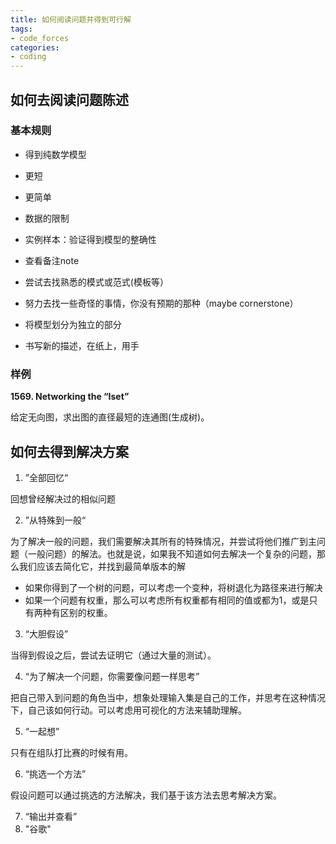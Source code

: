 ```yaml
---
title: 如何阅读问题并得到可行解
tags: 
- code_forces
categories:
- coding
---
```


## 如何去阅读问题陈述

### 基本规则

- 得到纯数学模型
- 更短
- 更简单
- 数据的限制
- 实例样本：验证得到模型的整确性
- 查看备注note
- 尝试去找熟悉的模式或范式(模板等）
- 努力去找一些奇怪的事情，你没有预期的那种（maybe cornerstone）

- 将模型划分为独立的部分
- 书写新的描述，在纸上，用手

### 样例

**1569. Networking the “Iset”**

给定无向图，求出图的直径最短的连通图(生成树)。

## 如何去得到解决方案

1. ”全部回忆“

回想曾经解决过的相似问题

2. ”从特殊到一般“

为了解决一般的问题，我们需要解决其所有的特殊情况，并尝试将他们推广到主问题（一般问题）的解法。也就是说，如果我不知道如何去解决一个复杂的问题，那么我们应该去简化它，并找到最简单版本的解

- 如果你得到了一个树的问题，可以考虑一个变种，将树退化为路径来进行解决
- 如果一个问题有权重，那么可以考虑所有权重都有相同的值或都为1，或是只有两种有区别的权重。

3. “大胆假设”

当得到假设之后，尝试去证明它（通过大量的测试）。

4. “为了解决一个问题，你需要像问题一样思考”

把自己带入到问题的角色当中，想象处理输入集是自己的工作，并思考在这种情况下，自己该如何行动。可以考虑用可视化的方法来辅助理解。

5. “一起想”

只有在组队打比赛的时候有用。

6. “挑选一个方法”

假设问题可以通过挑选的方法解决，我们基于该方法去思考解决方案。

7. “输出并查看”
8. "谷歌"